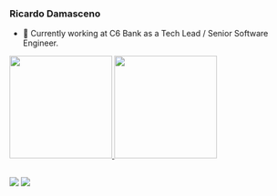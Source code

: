 ### Ricardo Damasceno

- 🔭 Currently working at C6 Bank as a Tech Lead / Senior Software Engineer.

 <div>
  <a href="https://github.com/ricardodamasceno">
  <img height="180em" src="https://github-readme-stats.vercel.app/api?username=ricardodamasceno&show_icons=true&theme=dark&include_all_commits=true&count_private=true"/>
  <img height="180em" src="https://github-readme-stats.vercel.app/api/top-langs/?username=ricardodamasceno&layout=compact&langs_count=7&theme=dark"/>
</div>

 ##
  
 <div> 
  <a href = "mailto:ricardodamascenno@gmail.com"><img src="https://img.shields.io/badge/-Gmail-%23333?style=for-the-badge&logo=gmail&logoColor=white" target="_blank"></a>
  <a href="https://www.linkedin.com/in/ricardo-damasceno-47102284/" target="_blank"><img src="https://img.shields.io/badge/-LinkedIn-%230077B5?style=for-the-badge&logo=linkedin&logoColor=white" target="_blank"></a> 
</div>
